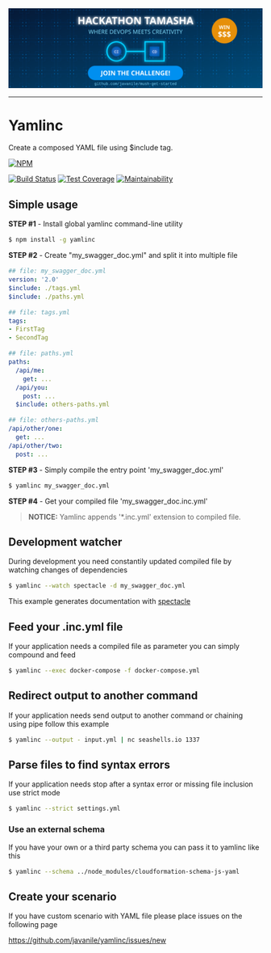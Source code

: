 <div align="center">


<a href="https://www.javanile.org/hackathon/">
<img src="https://raw.githubusercontent.com/javanile/hackathon/refs/heads/main/assets/images/devops-hackathon-banner.svg" />
</a>


</div>

---

# Yamlinc

Create a composed YAML file using $include tag.

[![NPM](https://nodei.co/npm/yamlinc.png?compact=true)](https://nodei.co/npm/yamlinc/)

[![Build Status](https://travis-ci.org/javanile-bot/yamlinc.svg?branch=master)](https://travis-ci.org/javanile-bot/yamlinc)
[![Test Coverage](https://api.codeclimate.com/v1/badges/43662de1f27dc3629953/test_coverage)](https://codeclimate.com/github/javanile-bot/yamlinc/test_coverage)
[![Maintainability](https://api.codeclimate.com/v1/badges/43662de1f27dc3629953/maintainability)](https://codeclimate.com/github/javanile-bot/yamlinc/maintainability)

## Simple usage

**STEP #1** - Install global yamlinc command-line utility
```bash
$ npm install -g yamlinc
```

**STEP #2** - Create "my_swagger_doc.yml" and split it into multiple file  
```yaml
## file: my_swagger_doc.yml
version: '2.0'
$include: ./tags.yml
$include: ./paths.yml
```
```yaml
## file: tags.yml
tags:
- FirstTag
- SecondTag
```
```yaml
## file: paths.yml
paths:
  /api/me:
    get: ...      
  /api/you:
    post: ...
  $include: others-paths.yml
```
```yaml
## file: others-paths.yml
/api/other/one:
  get: ...      
/api/other/two:
  post: ...
```

**STEP #3** - Simply compile the entry point 'my_swagger_doc.yml'
```bash
$ yamlinc my_swagger_doc.yml
```

**STEP #4** - Get your compiled file 'my_swagger_doc.inc.yml'
> **NOTICE:** Yamlinc appends '*.inc.yml' extension to compiled file.

## Development watcher
During development you need constantily updated compiled file by watching changes of dependencies

```bash
$ yamlinc --watch spectacle -d my_swagger_doc.yml
```

This example generates documentation with [spectacle](https://github.com/sourcey/spectacle)

## Feed your .inc.yml file
If your application needs a compiled file as parameter you can simply compound and feed

```bash
$ yamlinc --exec docker-compose -f docker-compose.yml
```

## Redirect output to another command
If your application needs send output to another command or chaining using pipe follow this example

```bash
$ yamlinc --output - input.yml | nc seashells.io 1337
```

## Parse files to find syntax errors
If your application needs stop after a syntax error or missing file inclusion use strict mode

```bash
$ yamlinc --strict settings.yml
```

### Use an external schema
If you have your own or a third party schema you can pass it to yamlinc like this

```bash
$ yamlinc --schema ../node_modules/cloudformation-schema-js-yaml
```

## Create your scenario
If you have custom scenario with YAML file please place issues on the following page

https://github.com/javanile/yamlinc/issues/new
